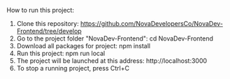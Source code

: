 How to run this project:

1. Clone this repository: https://github.com/NovaDevelopersCo/NovaDev-Frontend/tree/develop
2. Go to the project folder "NovaDev-Frontend": cd NovaDev-Frontend
3. Download all packages for project: npm install
4. Run this project: npm run local
5. The project will be launched at this address: http://localhost:3000
6. To stop a running project, press Ctrl+C
